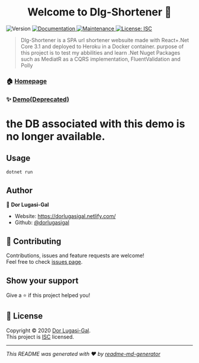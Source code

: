 <h1 align="center">Welcome to Dlg-Shortener 👋</h1>
<p>
  <img alt="Version" src="https://img.shields.io/badge/version-1.0.0-blue.svg?cacheSeconds=2592000" />
  <a href="https://github.com/dorlugasigal/DLG-Shrotner#readme" target="_blank">
    <img alt="Documentation" src="https://img.shields.io/badge/documentation-yes-brightgreen.svg" />
  </a>
  <a href="https://github.com/dorlugasigal/DLG-Shrotner/graphs/commit-activity" target="_blank">
    <img alt="Maintenance" src="https://img.shields.io/badge/Maintained%3F-yes-green.svg" />
  </a>
  <a href="https://github.com/dorlugasigal/DLG-Shrotner/blob/master/LICENSE" target="_blank">
    <img alt="License: ISC" src="https://img.shields.io/github/license/dorlugasigal/Dlg-Shortener" />
  </a>
</p>

> Dlg-Shortener is a SPA url shortener websuite made with React+.Net Core 3.1 and deployed to Heroku in a Docker container.
> purpose of this project is to test my abbilities and learn .Net Nuget Packages such as MediatR as a CQRS implementation, FluentValidation and Polly

### 🏠 [Homepage](https://github.com/dorlugasigal/DLG-Shortener/)

### ✨ [Demo(Deprecated)](https://dlg-sh.herokuapp.com/)
# the DB associated with this demo is no longer available.

## Usage

```sh
dotnet run
```

## Author

👤 **Dor Lugasi-Gal**

- Website: https://dorlugasigal.netlify.com/
- Github: [@dorlugasigal](https://github.com/dorlugasigal)

## 🤝 Contributing

Contributions, issues and feature requests are welcome!<br />Feel free to check [issues page](https://github.com/dorlugasigal/DLG-Shrotner/issues).

## Show your support

Give a ⭐️ if this project helped you!

## 📝 License

Copyright © 2020 [Dor Lugasi-Gal](https://github.com/dorlugasigal).<br />
This project is [ISC](https://github.com/dorlugasigal/DLG-Shrotner/blob/master/LICENSE) licensed.

---

_This README was generated with ❤️ by [readme-md-generator](https://github.com/kefranabg/readme-md-generator)_
